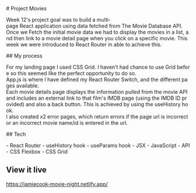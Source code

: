# Project Movies

Week 12's project goal was to build a multi-page React application using data fetched from The Movie Database API.
Once we Fetch the initial movie data we had to display the movies in a list, and then link to a movie detail page when you click on a specific movie. This week we were introduced to React Router in able to achieve this.

## My process

For my landing page I used CSS Grid. I haven't had chance to use Grid before so this seemed like the perfect opportunity to do so.
App.js is where I have defined my React Router Switch, and the different pages available.
Each movie details page displays the information pulled from the movie API and includes an external link to that film's IMDB page (using the IMDB ID provided) and also a back button. This is achieved by using the useHistory hook.
I also created x2 error pages, which return errors if the page url is incorrect or an incorrect movie name/id is entered in the url.

## Tech

- React Router
- useHistory hook
- useParams hook
- JSX
- JavaScript
- API
- CSS Flexbox
- CSS Grid

## View it live

https://jamiecook-movie-night.netlify.app/
